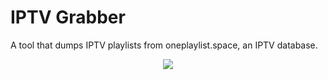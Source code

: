 # IPTV Grabber
A tool that dumps IPTV playlists from oneplaylist.space, an IPTV database. 
<p align="center">
    <a alt="Downloads">
        <img src="https://img.shields.io/github/downloads/BowDownToYellowAbsorbency/IPTV-Grabber/total" /></a>
</p>
